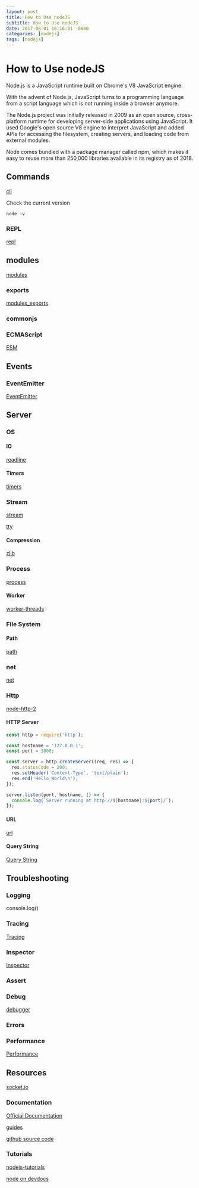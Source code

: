```yaml
---
layout: post
title: How to Use nodeJS
subtitle: How to Use nodeJS
date: 2017-08-01 16:16:01 -0800
categories: [nodejs]
tags: [nodejs]
---
```


# How to Use nodeJS

Node.js is a JavaScript runtime built on Chrome's V8 JavaScript engine.

With the advent of Node.js, JavaScript turns to a programming language from a script language which is not running inside a browser anymore.

The Node.js project was initially released in 2009 as an open source, cross-platform runtime for developing server-side applications using JavaScript. It used Google's open source V8 engine to interpret JavaScript and added APIs for accessing the filesystem, creating servers, and
loading code from external modules.

Node comes bundled with a package manager called npm, which makes it easy to reuse more than 250,000 libraries available in its registry as of 2018.

## Commands

[cli](https://devdocs.io/node/cli)

Check the current version

`node -v`

### REPL

[repl](https://devdocs.io/node/repl)

## modules

[modules](https://devdocs.io/node/modules)

### exports

[modules_exports](https://devdocs.io/node/modules#modules_exports)

### commonjs

### ECMAScript

[ESM](https://devdocs.io/node/esm)

## Events

### EventEmitter

[EventEmitter](https://devdocs.io/node/events#events_class_eventemitter)

## Server

### OS

#### IO

[readline](https://devdocs.io/node/readline)

#### Timers

[timers](https://devdocs.io/node/timers)

### Stream

[stream](https://devdocs.io/node/stream)

[tty](https://devdocs.io/node/tty)

#### Compression

[zlib](https://devdocs.io/node/zlib)

### Process

[process](https://devdocs.io/node/process)

#### Worker

[worker-threads](https://devdocs.io/node-worker-threads/)

### File System

#### Path

[path](https://devdocs.io/node/path)

### net

[net](https://devdocs.io/node/net)

### Http

[node-http-2](https://devdocs.io/node-http-2/)

#### HTTP Server

```js
const http = require('http');

const hostname = '127.0.0.1';
const port = 3000;

const server = http.createServer((req, res) => {
  res.statusCode = 200;
  res.setHeader('Content-Type', 'text/plain');
  res.end('Hello World\n');
});

server.listen(port, hostname, () => {
  console.log(`Server running at http://${hostname}:${port}/`);
});
```

#### URL

[url](https://devdocs.io/node/url)

#### Query String

[Query String](https://devdocs.io/node/querystring)

## Troubleshooting

### Logging

console.log()

### Tracing

[Tracing](https://devdocs.io/node/tracing)

### Inspector

[Inspector](https://devdocs.io/node/inspector)

### Assert

### Debug

[debugger](https://devdocs.io/node/debugger)

### Errors

### Performance

[Performance](https://devdocs.io/node/perf_hooks#perf_hooks_class_performance)

## Resources

[socket.io](https://socket.io/#examples)

### Documentation

[Official Documentation](https://nodejs.org/en/)

[guides](https://nodejs.org/en/docs/guides/)

[github source code](https://github.com/nodejs)

### Tutorials

[nodejs-tutorials](http://www.tutorialsteacher.com/nodejs/nodejs-tutorials)

[node on devdocs](https://devdocs.io/node/)
